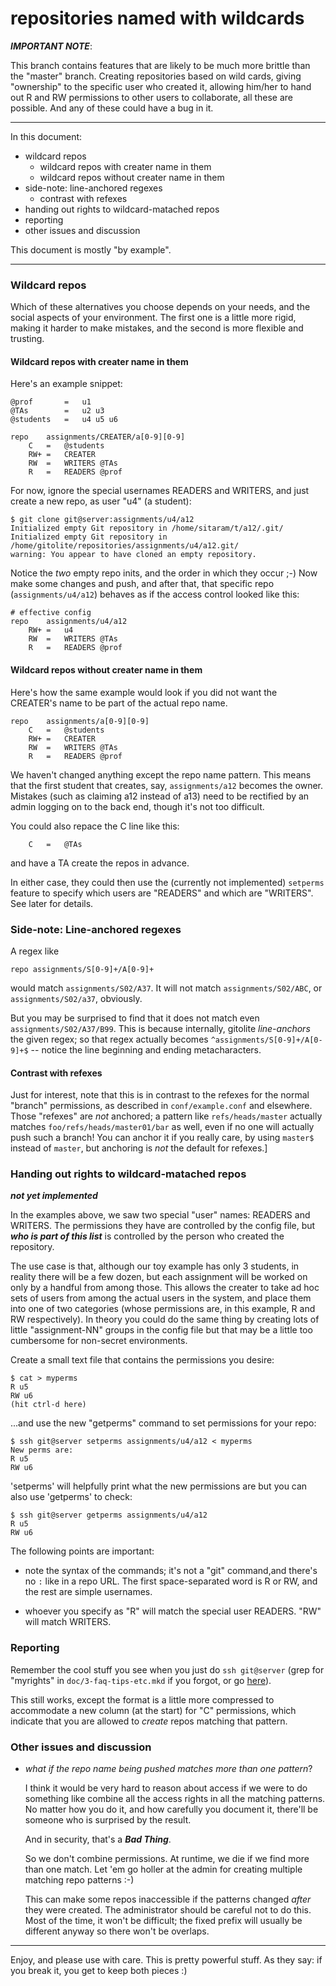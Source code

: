 # repositories named with wildcards

***IMPORTANT NOTE***:

This branch contains features that are likely to be much more brittle than the
"master" branch.  Creating repositories based on wild cards, giving
"ownership" to the specific user who created it, allowing him/her to hand out
R and RW permissions to other users to collaborate, all these are possible.
And any of these could have a bug in it.

----

In this document:

  * wildcard repos
      * wildcard repos with creater name in them
      * wildcard repos without creater name in them
  * side-note: line-anchored regexes
      * contrast with refexes
  * handing out rights to wildcard-matached repos
  * reporting
  * other issues and discussion

This document is mostly "by example".

----

### Wildcard repos

Which of these alternatives you choose depends on your needs, and the social
aspects of your environment.  The first one is a little more rigid, making it
harder to make mistakes, and the second is more flexible and trusting.

#### Wildcard repos with creater name in them

Here's an example snippet:

    @prof       =   u1
    @TAs        =   u2 u3
    @students   =   u4 u5 u6

    repo    assignments/CREATER/a[0-9][0-9]
        C   =   @students
        RW+ =   CREATER
        RW  =   WRITERS @TAs
        R   =   READERS @prof

For now, ignore the special usernames READERS and WRITERS, and just create a
new repo, as user "u4" (a student):

    $ git clone git@server:assignments/u4/a12
    Initialized empty Git repository in /home/sitaram/t/a12/.git/
    Initialized empty Git repository in /home/gitolite/repositories/assignments/u4/a12.git/
    warning: You appear to have cloned an empty repository.

Notice the *two* empty repo inits, and the order in which they occur ;-)  Now
make some changes and push, and after that, that specific repo
(`assignments/u4/a12`) behaves as if the access control looked like this:

    # effective config
    repo    assignments/u4/a12
        RW+ =   u4
        RW  =   WRITERS @TAs
        R   =   READERS @prof

#### Wildcard repos without creater name in them

Here's how the same example would look if you did not want the CREATER's name
to be part of the actual repo name.

    repo    assignments/a[0-9][0-9]
        C   =   @students
        RW+ =   CREATER
        RW  =   WRITERS @TAs
        R   =   READERS @prof

We haven't changed anything except the repo name pattern.  This means that the
first student that creates, say, `assignments/a12` becomes the owner.
Mistakes (such as claiming a12 instead of a13) need to be rectified by an
admin logging on to the back end, though it's not too difficult.

You could also repace the C line like this:

        C   =   @TAs

and have a TA create the repos in advance.

In either case, they could then use the (currently not implemented) `setperms`
feature to specify which users are "READERS" and which are "WRITERS".  See
later for details.

### Side-note: Line-anchored regexes

A regex like

    repo assignments/S[0-9]+/A[0-9]+

would match `assignments/S02/A37`.  It will not match `assignments/S02/ABC`,
or `assignments/S02/a37`, obviously.

But you may be surprised to find that it does not match even
`assignments/S02/A37/B99`.  This is because internally, gitolite
*line-anchors* the given regex; so that regex actually becomes
`^assignments/S[0-9]+/A[0-9]+$` -- notice the line beginning and ending
metacharacters.

#### Contrast with refexes

Just for interest, note that this is in contrast to the refexes for the normal
"branch" permissions, as described in `conf/example.conf` and elsewhere.
Those "refexes" are *not* anchored; a pattern like `refs/heads/master`
actually matches `foo/refs/heads/master01/bar` as well, even if no one will
actually push such a branch!  You can anchor it if you really care, by using
`master$` instead of `master`, but anchoring is *not* the default for
refexes.]

### Handing out rights to wildcard-matached repos

***not yet implemented***

In the examples above, we saw two special "user" names: READERS and WRITERS.
The permissions they have are controlled by the config file, but ***who is
part of this list*** is controlled by the person who created the repository.

The use case is that, although our toy example has only 3 students, in reality
there will be a few dozen, but each assignment will be worked on only by a
handful from among those.  This allows the creater to take ad hoc sets of
users from among the actual users in the system, and place them into one of
two categories (whose permissions are, in this example, R and RW
respectively).  In theory you could do the same thing by creating lots of
little "assignment-NN" groups in the config file but that may be a little too
cumbersome for non-secret environments.

Create a small text file that contains the permissions you desire:

    $ cat > myperms
    R u5
    RW u6
    (hit ctrl-d here)

...and use the new "getperms" command to set permissions for your repo:

    $ ssh git@server setperms assignments/u4/a12 < myperms
    New perms are:
    R u5
    RW u6

'setperms' will helpfully print what the new permissions are but you can also
use 'getperms' to check:

    $ ssh git@server getperms assignments/u4/a12
    R u5
    RW u6

The following points are important:

  * note the syntax of the commands; it's not a "git" command,and there's no
    `:` like in a repo URL.  The first space-separated word is R or RW, and
    the rest are simple usernames.

  * whoever you specify as "R" will match the special user READERS.  "RW" will
    match WRITERS.

### Reporting

Remember the cool stuff you see when you just do `ssh git@server` (grep for
"myrights" in `doc/3-faq-tips-etc.mkd` if you forgot, or go [here][mr]).

[mr]: http://github.com/sitaramc/gitolite/blob/pu/doc/3-faq-tips-etc.mkd#myrights

This still works, except the format is a little more compressed to accommodate
a new column (at the start) for "C" permissions, which indicate that you are
allowed to *create* repos matching that pattern.

### Other issues and discussion

  * *what if the repo name being pushed matches more than one pattern*?

    I think it would be very hard to reason about access if we were to do
    something like combine all the access rights in all the matching patterns.
    No matter how you do it, and how carefully you document it, there'll be
    someone who is surprised by the result.

    And in security, that's a ***Bad Thing***.

    So we don't combine permissions.  At runtime, we die if we find more than
    one match.  Let 'em go holler at the admin for creating multiple matching
    repo patterns :-)

    This can make some repos inaccessible if the patterns changed *after* they
    were created.  The administrator should be careful not to do this.  Most
    of the time, it won't be difficult; the fixed prefix will usually be
    different anyway so there won't be overlaps.

----

Enjoy, and please use with care.  This is pretty powerful stuff.  As they say:
if you break it, you get to keep both pieces :)

[jwzq]: http://regex.info/blog/2006-09-15/247

[av]: http://en.wikipedia.org/wiki/Autovivification
